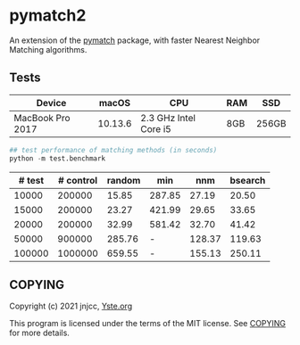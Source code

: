 pymatch2
=====================
An extension of the [pymatch](https://github.com/benmiroglio/pymatch) package,
with faster Nearest Neighbor Matching algorithms.

Tests
---------
| Device           |   macOS | CPU                   | RAM | SSD   |
|------------------|---------|-----------------------|-----|-------|
| MacBook Pro 2017 | 10.13.6 | 2.3 GHz Intel Core i5 | 8GB | 256GB |

```python
## test performance of matching methods (in seconds)
python -m test.benchmark
```

| # test | # control | random |    min |    nnm | bsearch |
|--------|-----------|--------|--------|--------|---------|
|  10000 |    200000 |  15.85 | 287.85 |  27.19 |   20.50 |
|  15000 |    200000 |  23.27 | 421.99 |  29.65 |   33.65 |
|  20000 |    200000 |  32.99 | 581.42 |  32.70 |   41.42 |
|  50000 |    900000 | 285.76 |      - | 128.37 |  119.63 |
| 100000 |   1000000 | 659.55 |      - | 155.13 |  250.11 |

COPYING
---------
Copyright (c) 2021 jnjcc, [Yste.org](http://www.yste.org)

This program is licensed under the terms of the MIT license. See [COPYING](COPYING)
for more details.
